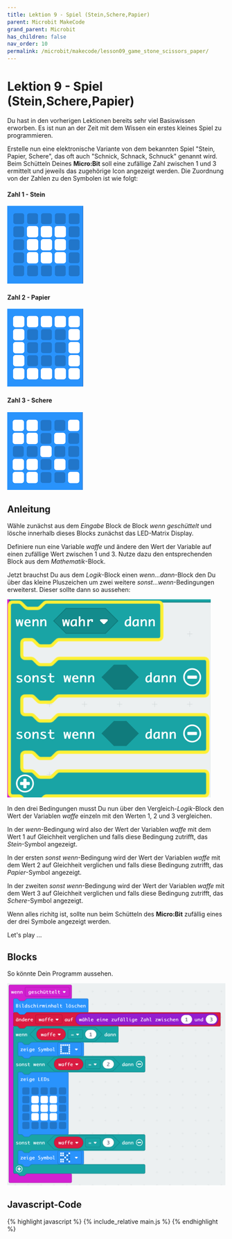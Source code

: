 ```yaml
---
title: Lektion 9 - Spiel (Stein,Schere,Papier)
parent: Microbit MakeCode
grand_parent: Microbit
has_children: false
nav_order: 10
permalink: /microbit/makecode/lesson09_game_stone_scissors_paper/
---
```


# Lektion 9 - Spiel (Stein,Schere,Papier)

Du hast in den vorherigen Lektionen bereits sehr viel Basiswissen erworben. Es ist nun an der Zeit mit dem Wissen ein erstes kleines Spiel zu programmieren.

Erstelle nun eine elektronische Variante von dem bekannten Spiel "Stein, Papier, Schere", das oft auch "Schnick, Schnack, Schnuck" genannt wird. Beim Schütteln Deines __Micro:Bit__ soll eine zufällige Zahl zwischen 1 und 3 ermittelt  und jeweils das zugehörige Icon angezeigt werden. Die Zuordnung von der Zahlen zu den Symbolen ist wie folgt:

#### Zahl 1 - Stein 

![Stein](./stone.png "Stein")

#### Zahl 2 - Papier 

![Papier](./paper.png "Papier")

#### Zahl 3 - Schere 

![Schere](./scissors.png "Schere")
 
## Anleitung

Wähle zunächst aus dem _Eingabe_ Block de Block _wenn geschüttelt_ und lösche innerhalb dieses Blocks zunächst das LED-Matrix Display. 

Definiere nun eine  Variable _waffe_ und ändere den Wert der Variable auf einen zufällige Wert zwischen 1 und 3. Nutze dazu den entsprechenden Block aus dem _Mathematik_-Block.

Jetzt brauchst Du aus dem _Logik_-Block einen _wenn...dann_-Block den Du über das kleine Pluszeichen um zwei weitere _sonst...wenn_-Bedingungen erweiterst. Dieser sollte dann so aussehen:

![Bedingungen](./if_elsif_elsif.png "Bedingungen")

In den drei Bedingungen musst Du nun über den Vergleich-_Logik_-Block den Wert der Variablen _waffe_ einzeln mit den Werten 1, 2 und 3 vergleichen. 

In der _wenn_-Bedingung wird also der Wert der Variablen _waffe_ mit dem Wert 1 auf Gleichheit verglichen und falls diese Bedingung zutrifft, das _Stein_-Symbol angezeigt.

In der ersten _sonst wenn_-Bedingung wird  der Wert der Variablen _waffe_ mit dem Wert 2 auf Gleichheit verglichen und falls diese Bedingung zutrifft, das _Papier_-Symbol angezeigt.

In der zweiten _sonst wenn_-Bedingung wird  der Wert der Variablen _waffe_ mit dem Wert 3 auf Gleichheit verglichen und falls diese Bedingung zutrifft, das _Schere_-Symbol angezeigt.

Wenn alles richitg ist, sollte nun beim Schütteln des __Micro:Bit__ zufällig eines der drei Symbole angezeigt werden.

Let's play ...

## Blocks

So könnte Dein Programm aussehen.

![Screenshot](./screenshot.png "Screenshot")

## Javascript-Code

{% highlight javascript %}
    {% include_relative main.js %}
{% endhighlight %}
